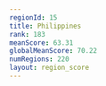 ```yaml
---
regionId: 15
title: Philippines
rank: 183
meanScore: 63.31
globalMeanScore: 70.22
numRegions: 220
layout: region_score
---
```

